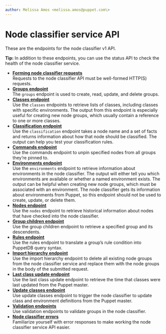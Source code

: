 ```yaml
---
author: Melissa Amos <melissa.amos@puppet.com\>
---
```


# Node classifier service API

These are the endpoints for the node classifier v1 API.

**Tip:** In addition to these endpoints, you can use the status API to check the health of the node classifier service.

-   **[Forming node classifier requests](forming_node_classifier_requests.md#)**  
Requests to the node classifier API must be well-formed HTTP\(S\) requests.
-   **[Groups endpoint](groups_endpoint.md#)**  
The `groups` endpoint is used to create, read, update, and delete groups.
-   **[Classes endpoint](classes_endpoint.md#)**  
Use the `classes` endpoints to retrieve lists of classes, including classes with specific environments. The output from this endpoint is especially useful for creating new node groups, which usually contain a reference to one or more classes.
-   **[Classification endpoint](classification_endpoint.md#)**  
Use the `classification` endpoint takes a node name and a set of facts and returns information about how that node should be classified. The output can help you test your classification rules.
-   **[Commands endpoint](commands_endpoint.md#)**  
Use the commands endpoint to unpin specified nodes from all groups they’re pinned to.
-   **[Environments endpoint](environments_endpoint.md#)**  
Use the `environments` endpoint to retrieve information about environments in the node classifier. The output will either tell you which environments are available or whether a named environment exists. The output can be helpful when creating new node groups, which must be associated with an environment. The node classifier gets its information about environments from Puppet, so this endpoint should not be used to create, update, or delete them.
-   **[Nodes endpoint](nodes_endpoint.md#)**  
Use the `nodes` endpoint to retrieve historical information about nodes that have checked into the node classifier.
-   **[Group children endpoint](group_children_endpoint.md#)**  
Use the group children endpoint to retrieve a specified group and its descendents.
-   **[Rules endpoint](rules_endpoint.md#)**  
Use the rules endpoint to translate a group’s rule condition into PuppetDB query syntax.
-   **[Import hierarchy endpoint](import_hierarchy_endpoint.md#)**  
Use the import hierarchy endpoint to delete all existing node groups from the node classifier service and replace them with the node groups in the body of the submitted request.
-   **[Last class update endpoint](last_class_update_endpoint.md#)**  
Use the last class update endpoint to retrieve the time that classes were last updated from the Puppet master.
-   **[Update classes endpoint](update_classes_endpoint.md#)**  
Use update classes endpoint to trigger the node classifier to update class and environment definitions from the Puppet master.
-   **[Validation endpoints](validation_endpoints.md#)**  
Use validation endpoints to validate groups in the node classifier.
-   **[Node classifier errors](node_classifier_errors.md#)**  
Familiarize yourself with error responses to make working the node classifier service API easier.

